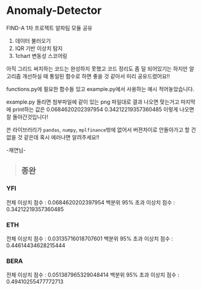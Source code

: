 # Anomaly-Detector
FIND-A 1차 프로젝트 알파팀 모듈 공유


1. 데이터 불러오기
2. IQR 기반 이상치 탐지
3. 1chart 변동성 스코어링

아직 그리드 써치하는 코드는 완성하지 못했고 코드 정리도 좀 덜 되어있기는 하지만 알고리즘 개선하실 때 통일된 함수로 하면 좋을 것 같아서 미리 공유드렸어요!!

functions.py에 필요한 함수들 있고 example.py에서 사용하는 예시 적어놓았습니다. 

example.py 돌리면 첨부파일에 같이 있는 png 파일대로 결과 나오면 맞는거고 마지막에 print하는 값은 0.0684620202397954
0.34212219357360485
이렇게 나오면 잘 돌아간것입니다!

쓴 라이브러리가 `pandas`, `numpy`, `mplfinance`밖에 없어서 버젼차이로 안돌아가고 할 건 없을 것 같은데 혹시 에러나면 알려주세요!!

-재연님-


> ## 종완

### YFI
전체 이상치 점수 : 0.0684620202397954
백분위 95% 초과 이상치 점수 : 0.34212219357360485

### ETH
전체 이상치 점수 : 0.03135716018707601
백분위 95% 초과 이상치 점수 : 0.44614434628215444

### BERA
전체 이상치 점수 : 0.051387965329048414
백분위 95% 초과 이상치 점수 : 0.49410255477772713